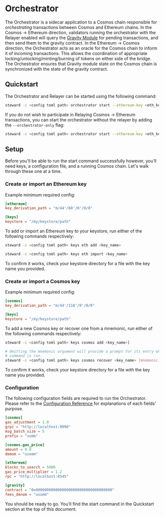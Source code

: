 # Orchestrator

The Orchestrator is a sidecar application to a Cosmos chain responsible for *orchestrating* transactions between Cosmos and Ethereum chains. In the Cosmos -> Ethereum direction, validators running the orchestrator with the Relayer enabled will query the [Gravity Module](https://github.com/peggyjv/gravity-bridge/tree/main/module/x/gravity) for pending transactions, and then send them to the gravity contract. In the Ethereum -> Cosmos direction, the Orchestrator acts as an oracle for the Cosmos chain to inform it of incoming transactions. This allows the coordination of appropriate locking/unlocking/minting/burning of tokens on either side of the bridge. The Orchestrator ensures that Gravity module state on the Cosmos chain is synchronized with the state of the gravity contract.

## Quickstart

The Orchestrator and Relayer can be started using the following command:

```bash
steward -c <config toml path> orchestrator start --ethereum-key <eth_key_name> --cosmos-key <cosmos key name>
```

If you do not wish to participate in Relaying Cosmos -> Ethereum transactions, you can start the orchestrator without the relayer by adding the `--orchestrator-only` flag:

```bash
steward -c <config toml path> orchestrator start --ethereum-key <eth_key_name> --cosmos-key <cosmos key name> --orchestrator-only
```

## Setup

Before you'll be able to run the start command successfully however, you'll need keys, a configuration file, and a running Cosmos chain. Let's walk through these one at a time.

### Create or import an Ethereum key

Example minimum required config:

```toml
[ethereum]
key_derivation_path = "m/44'/60'/0'/0/0"

[keys]
keystore = "/my/keystore/path"
```

To add or import an Ethereum key to your keystore, run either of the following commands respectively:

```bash
steward -c <config toml path> keys eth add <key_name>

steward -c <config toml path> keys eth import <key_name>
```

To confirm it works, check your keystore directory for a file with the key name you provided.

### Create or import a Cosmos key

Example minimum required config:

```toml
[cosmos]
key_derivation_path = "m/44'/118'/0'/0/0"

[keys]
keystore = "/my/keystore/path"
```

To add a new Cosmos key or recover one from a mnemonic, run either of the following commands respectively:

```bash
steward -c <config toml path> keys cosmos add <key_name>]

# Omitting the mnemonic argument will provide a prompt for its entry when the
# command is run.
steward -c <config toml path> keys cosmos recover <key_name> [mnemonic]
```

To confirm it works, check your keystore directory for a file with the key name you provided.

### Configuration

The following configuration fields are required to run the Orchestrator. Please refer to the [Configuration Reference](./configuration#reference) for explanations of each fields' purpose.

```toml
[cosmos]
gas_adjustment = 1.0
grpc = "http://localhost:9090"
msg_batch_size = 5
prefix = "somm"

[cosmos.gas_price]
amount = 0.0
demom = "usomm"

[ethereum]
blocks_to_search = 5000
gas_price_multiplier = 1.2
rpc = "http://localhost:8545"

[gravity]
contract = "0x00000000000000000000000000000000000"
fees_denom = "usomm"
```

You should be ready to go. You'll find the start command in the Quickstart section at the top of this document.

